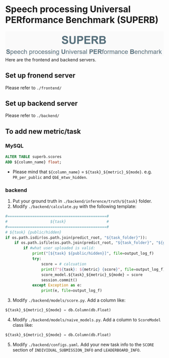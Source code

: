 # Speech processing Universal PERformance Benchmark (SUPERB)
![image](./imgs/logo.png)
Here are the frontend and backend servers.

## Set up fronend server
Please refer to `./frontend/`
## Set up backend server
Please refer to `./backend/`

## To add new metric/task
### MySQL
```sql
ALTER TABLE superb.scores
ADD ${column_name} float;
```
- Please mind that `${column_name}` = `${task}_${metric}_${mode}`.
e.g. `PR_per_public` and `QbE_mtwv_hidden`.
### backend
1. Put your ground truth in `./backend/inference/truth/${task}` folder.
2. Modify `./backend/calculate.py` with the following template:
```python
#============================================#
#                   ${task}                  #
#============================================#
# ${task} {public/hidden}
if os.path.isdir(os.path.join(predict_root, "${task_folder}")):
    if os.path.isfile(os.path.join(predict_root, "${task_folder}", "${gt_file}")):
        if #what user uploaded is valid:
            print("[${task} ${public/hidden}]", file=output_log_f)
            try:
                score = # calcuation
                print(f"${task}: ${metric} {score}", file=output_log_f)
                score_model.${task}_${metric}_${mode} = score
                session.commit()
            except Exception as e:
                print(e, file=output_log_f)
```
3. Modify `./backend/models/score.py`. Add a column like:
```python
${task}_${metric}_${mode} = db.Column(db.Float)
```
4. Modify `./backend/models/naive_models.py`. Add a column to `ScoreModel` class like:
```python
${task}_${metric}_${mode} = db.Column(db.Float)
```
5. Modify `./backend/configs.yaml`. Add your new task info to the `SCORE` section of `INDIVIDUAL_SUBMISSION_INFO` and `LEADERBOARD_INFO`.